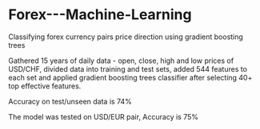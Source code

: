 # Forex---Machine-Learning
Classifying forex currency pairs price direction using gradient boosting trees

Gathered 15 years of daily data - open, close, high and low prices of USD/CHF, divided data into training and test sets, added 544 features to each set and applied gradient boosting trees classifier after selecting 40+ top effective features.

Accuracy on test/unseen data is 74%

The model was tested on USD/EUR pair, Accuracy is 75%

